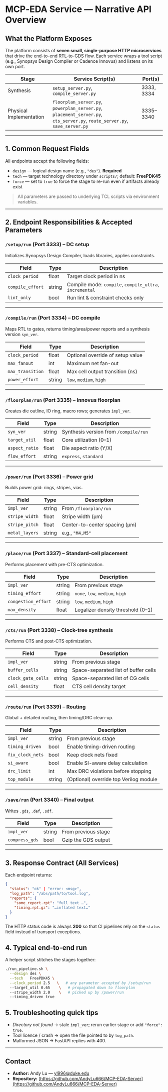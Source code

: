 # MCP‑EDA Service — Narrative API Overview

## What the Platform Exposes

The platform consists of **seven small, single-purpose HTTP microservices** that drive the end-to-end RTL-to-GDS flow. Each service wraps a tool script (e.g., Synopsys Design Compiler or Cadence Innovus) and listens on its own port.

| Stage                    | Service Script(s)                                               | Port(s)     |
|--------------------------|------------------------------------------------------------------|-------------|
| Synthesis                | `setup_server.py`, `compile_server.py`                          | 3333, 3334  |
| Physical Implementation  | `floorplan_server.py`, `powerplan_server.py`, `placement_server.py`, `cts_server.py`, `route_server.py`, `save_server.py` | 3335–3340   |

---

## 1. Common Request Fields

All endpoints accept the following fields:

- `design` — logical design name (e.g., `"des"`). **Required**
- `tech` — target technology directory under `scripts/`; default: **FreePDK45**
- `force` — set to `true` to force the stage to re-run even if artifacts already exist

> All parameters are passed to underlying TCL scripts via environment variables.

---

## 2. Endpoint Responsibilities & Accepted Parameters

### `/setup/run` (Port 3333) – DC setup

Initializes Synopsys Design Compiler, loads libraries, applies constraints.

| Field           | Type    | Description                                      |
|------------------|---------|--------------------------------------------------|
| `clock_period`   | float   | Target clock period in ns                        |
| `compile_effort` | string  | Compile mode: `compile`, `compile_ultra`, `incremental` |
| `lint_only`      | bool    | Run lint & constraint checks only               |

---

### `/compile/run` (Port 3334) – DC compile

Maps RTL to gates, returns timing/area/power reports and a synthesis version `syn_ver`.

| Field            | Type    | Description                           |
|------------------|---------|---------------------------------------|
| `clock_period`   | float   | Optional override of setup value      |
| `max_fanout`     | int     | Maximum net fan-out                   |
| `max_transition` | float   | Max cell output transition (ns)       |
| `power_effort`   | string  | `low`, `medium`, `high`               |

---

### `/floorplan/run` (Port 3335) – Innovus floorplan

Creates die outline, IO ring, macro rows; generates `impl_ver`.

| Field          | Type    | Description                             |
|----------------|---------|-----------------------------------------|
| `syn_ver`      | string  | Synthesis version from `/compile/run`   |
| `target_util`  | float   | Core utilization (0–1)                  |
| `aspect_ratio` | float   | Die aspect ratio (Y/X)                 |
| `flow_effort`  | string  | `express`, `standard`                   |

---

### `/power/run` (Port 3336) – Power grid

Builds power grid: rings, stripes, vias.

| Field           | Type    | Description                             |
|------------------|---------|-----------------------------------------|
| `impl_ver`       | string  | From `/floorplan/run`                  |
| `stripe_width`   | float   | Stripe width (μm)                      |
| `stripe_pitch`   | float   | Center-to-center spacing (μm)         |
| `metal_layers`   | string  | e.g., `"M4,M5"`                        |

---

### `/place/run` (Port 3337) – Standard-cell placement

Performs placement with pre-CTS optimization.

| Field               | Type    | Description                          |
|---------------------|---------|--------------------------------------|
| `impl_ver`          | string  | From previous stage                  |
| `timing_effort`     | string  | `none`, `low`, `medium`, `high`     |
| `congestion_effort` | string  | `low`, `medium`, `high`             |
| `max_density`       | float   | Legalizer density threshold (0–1)    |

---

### `/cts/run` (Port 3338) – Clock-tree synthesis

Performs CTS and post-CTS optimization.

| Field              | Type    | Description                                |
|--------------------|---------|--------------------------------------------|
| `impl_ver`         | string  | From previous stage                        |
| `buffer_cells`     | string  | Space-separated list of buffer cells       |
| `clock_gate_cells` | string  | Space-separated list of CG cells           |
| `cell_density`     | float   | CTS cell density target                    |

---

### `/route/run` (Port 3339) – Routing

Global + detailed routing, then timing/DRC clean-up.

| Field            | Type    | Description                                |
|------------------|---------|--------------------------------------------|
| `impl_ver`       | string  | From previous stage                        |
| `timing_driven`  | bool    | Enable timing-driven routing               |
| `fix_clock_nets` | bool    | Keep clock nets fixed                      |
| `si_aware`       | bool    | Enable SI-aware delay calculation          |
| `drc_limit`      | int     | Max DRC violations before stopping         |
| `top_module`     | string  | (Optional) override top Verilog module     |

---

### `/save/run` (Port 3340) – Final output

Writes `.gds`, `.def`, `.sdf`.

| Field          | Type    | Description                  |
|----------------|---------|------------------------------|
| `impl_ver`     | string  | From previous stage          |
| `compress_gds` | bool    | Gzip the GDS output          |

---

## 3. Response Contract (All Services)

Each endpoint returns:

```json
{
  "status": "ok" | "error: <msg>",
  "log_path": "/abs/path/to/tool.log",
  "reports": {
    "some_report.rpt": "full text …",
    "timing.rpt.gz": "…inflated text…"
  }
}
```
The HTTP status code is always **200** so that CI pipelines rely on the `status` field instead of transport exceptions.

## 4. Typical end‑to‑end run

A helper script stitches the stages together:
```bash
./run_pipeline.sh \
  --design des \
  --tech   FreePDK45 \
  --clock_period 2.5   \   # any parameter accepted by /setup/run
  --target_util 0.65    \   # propagated down to floorplan
  --stripe_width 2.0    \   # picked up by /power/run
  --timing_driven true
```

## 5. Troubleshooting quick tips
- *Directory not found* → stale `impl_ver`; rerun earlier stage or add `"force": true`.
- Tool licence / crash → open the file pointed to by `log_path`.
- Malformed JSON → FastAPI replies with 400.
  
---

## Contact

- **Author:** Andy Lu — [yl996@duke.edu](mailto:yl996@duke.edu)  
- **Repository:** [https://github.com/AndyLu666/MCP-EDA-Server](https://github.com/AndyLu666/MCP-EDA-Server)

